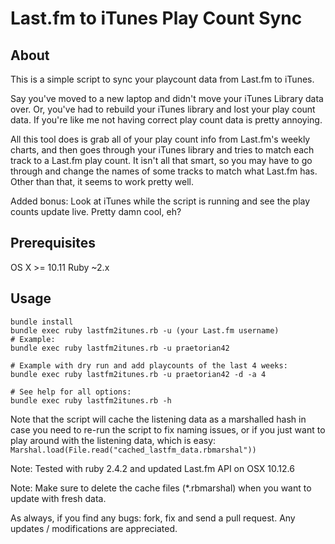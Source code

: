 # Last.fm to iTunes Play Count Sync

## About

This is a simple script to sync your playcount data from Last.fm to iTunes.

Say you've moved to a new laptop and didn't move your iTunes Library data over. Or, you've had to rebuild your iTunes library and lost your play count data. If you're like me not having correct play count data is pretty annoying.

All this tool does is grab all of your play count info from Last.fm's weekly charts, and then goes through your iTunes library and tries to match each track to a Last.fm play count. It isn't all that smart, so you may have to go through and change the names of some tracks to match what Last.fm has. Other than that, it seems to work pretty well.

Added bonus: Look at iTunes while the script is running and see the play counts update live. Pretty damn cool, eh?

## Prerequisites

OS X >= 10.11
Ruby ~2.x

## Usage

```
bundle install
bundle exec ruby lastfm2itunes.rb -u (your Last.fm username)
# Example:
bundle exec ruby lastfm2itunes.rb -u praetorian42

# Example with dry run and add playcounts of the last 4 weeks:
bundle exec ruby lastfm2itunes.rb -u praetorian42 -d -a 4

# See help for all options:
bundle exec ruby lastfm2itunes.rb -h
```

Note that the script will cache the listening data as a marshalled hash in case you need to re-run the script to fix naming issues, or if you just want to play around with the listening data, which is easy: `Marshal.load(File.read("cached_lastfm_data.rbmarshal"))`

Note: Tested with ruby 2.4.2 and updated Last.fm API on OSX 10.12.6

Note: Make sure to delete the cache files (*.rbmarshal) when you want to update with fresh data.

As always, if you find any bugs: fork, fix and send a pull request. Any updates / modifications are appreciated.
